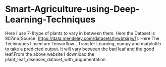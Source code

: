 # Smart-Agriculture-using-Deep-Learning-Techniques
Here I use 7-8type of plants to vary in between them. Here the Dataset is 907mb(Source: https://data.mendeley.com/datasets/tywbtsjrjv/1). Here The Techinques I used are Tensorflow , Transfer Learning, numpy and matplotlib to take a predicted output. It will vary between the bad leaf and the good leaf.From the above website I download the plant_leaf_diseases_dataset_with_augumentation
